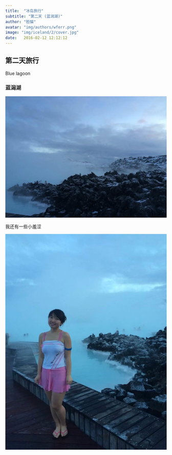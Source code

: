 ```yaml
---
title:  "冰岛旅行"
subtitle: "第二天 (蓝潟湖)"
author: "脸猫"
avatar: "img/authors/wferr.png"
image: "img/iceland/2/cover.jpg"
date:   2016-02-12 12:12:12
---
```


## 第二天旅行

Blue lagoon

### 蓝潟湖

<img src="img/iceland/2/cover.jpg" width="700">

我还有一些小羞涩

<img src="img/iceland/2/1.jpg" width="700">